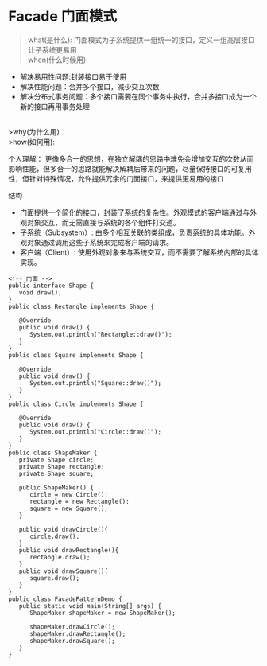 # Facade 门面模式
>what(是什么): 门面模式为子系统提供一组统一的接口，定义一组高层接口让子系统更易用<br>
>when(什么时候用): 
- 解决易用性问题:封装接口易于使用
- 解决性能问题：合并多个接口，减少交互次数
- 解决分布式事务问题：多个接口需要在同个事务中执行，合并多接口成为一个新的接口再用事务处理
<br>
>why(为什么用)：<br>
>how(如何用):<br>

个人理解： 更像多合一的思想，在独立解耦的思路中难免会增加交互的次数从而影响性能，但多合一的思路就能解决解耦后带来的问题，尽量保持接口的可复用性，但针对特殊情况，允许提供冗余的门面接口，来提供更易用的接口


结构
- 门面提供一个简化的接口，封装了系统的复杂性。外观模式的客户端通过与外观对象交互，而无需直接与系统的各个组件打交道。
- 子系统（Subsystem）:
由多个相互关联的类组成，负责系统的具体功能。外观对象通过调用这些子系统来完成客户端的请求。
- 客户端（Client）:
使用外观对象来与系统交互，而不需要了解系统内部的具体实现。

``` 
<!-- 门面 -->
public interface Shape {
   void draw();
}
public class Rectangle implements Shape {
 
   @Override
   public void draw() {
      System.out.println("Rectangle::draw()");
   }
}
public class Square implements Shape {
 
   @Override
   public void draw() {
      System.out.println("Square::draw()");
   }
}
public class Circle implements Shape {
 
   @Override
   public void draw() {
      System.out.println("Circle::draw()");
   }
}
public class ShapeMaker {
   private Shape circle;
   private Shape rectangle;
   private Shape square;
 
   public ShapeMaker() {
      circle = new Circle();
      rectangle = new Rectangle();
      square = new Square();
   }
 
   public void drawCircle(){
      circle.draw();
   }
   public void drawRectangle(){
      rectangle.draw();
   }
   public void drawSquare(){
      square.draw();
   }
}
public class FacadePatternDemo {
   public static void main(String[] args) {
      ShapeMaker shapeMaker = new ShapeMaker();
 
      shapeMaker.drawCircle();
      shapeMaker.drawRectangle();
      shapeMaker.drawSquare();      
   }
}

```



